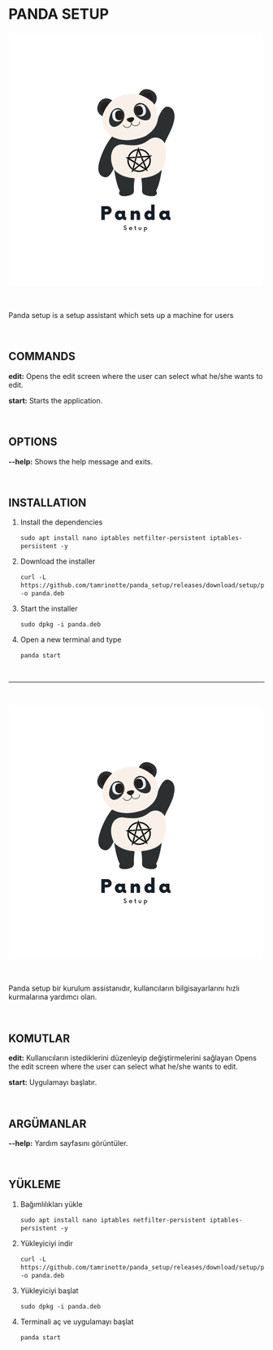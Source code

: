 # PANDA SETUP

![PandaSetupLogo](https://raw.githubusercontent.com/tamrinotte/panda/main/app_images/panda_setup.png)

<br>

 Panda setup is a setup assistant which sets up a machine for users
 
 <br>
 
 ## COMMANDS

__edit:__ Opens the edit screen where the user can select what he/she wants to edit.

__start:__ Starts the application.

<br>

## OPTIONS

__--help:__ Shows the help message and exits.

<br>

## INSTALLATION

1) Install the dependencies
	
       sudo apt install nano iptables netfilter-persistent iptables-persistent -y

2) Download the installer
	
       curl -L https://github.com/tamrinotte/panda_setup/releases/download/setup/panda.deb -o panda.deb

3) Start the installer

       sudo dpkg -i panda.deb

4) Open a new terminal and type

       panda start

<br>

---

<br>

![PandaSetupLogo](https://raw.githubusercontent.com/tamrinotte/panda/main/app_images/panda_setup.png)

<br>

Panda setup bir kurulum assistanıdır, kullancıların bilgisayarlarını hızlı kurmalarına yardımcı olan.
 
 <br>
 
 ## KOMUTLAR

__edit:__ Kullanıcıların istediklerini düzenleyip değiştirmelerini sağlayan Opens the edit screen where the user can select what he/she wants to edit.

__start:__ Uygulamayı başlatır.

<br>

## ARGÜMANLAR

__--help:__ Yardım sayfasını görüntüler.

<br>

## YÜKLEME

1) Bağımlılıkları yükle
	
       sudo apt install nano iptables netfilter-persistent iptables-persistent -y

2) Yükleyiciyi indir
	
       curl -L https://github.com/tamrinotte/panda_setup/releases/download/setup/panda.deb -o panda.deb

3) Yükleyiciyi başlat

       sudo dpkg -i panda.deb

4) Terminali aç ve uygulamayı başlat

       panda start

<br>
